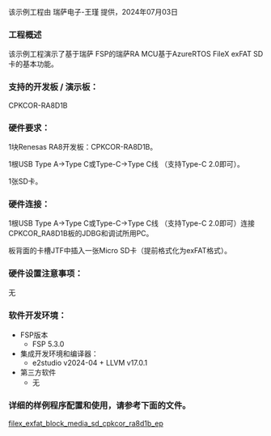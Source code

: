 该示例工程由 瑞萨电子-王瑾 提供，2024年07月03日

### 工程概述

该示例工程演示了基于瑞萨 FSP的瑞萨RA MCU基于AzureRTOS FileX exFAT SD卡的基本功能。

### 支持的开发板 / 演示板：

CPKCOR-RA8D1B
   
### 硬件要求：

1块Renesas RA8开发板：CPKCOR-RA8D1B。

1根USB Type A->Type C或Type-C->Type C线 （支持Type-C 2.0即可）。

1张SD卡。

### 硬件连接：

1根USB Type A->Type C或Type-C->Type C线 （支持Type-C 2.0即可）连接CPKCOR_RA8D1B板的JDBG和调试所用PC。

板背面的卡槽JTF中插入一张Micro SD卡（提前格式化为exFAT格式）。

### 硬件设置注意事项：

无

### 软件开发环境：
   
* FSP版本
  * FSP 5.3.0
* 集成开发环境和编译器：
  * e2studio v2024-04 + LLVM v17.0.1
* 第三方软件
  * 无 
	   

### 详细的样例程序配置和使用，请参考下面的文件。

[filex_exfat_block_media_sd_cpkcor_ra8d1b_ep](filex_exfat_block_media_sd_cpkcor_ra8d1b_ep.md)
